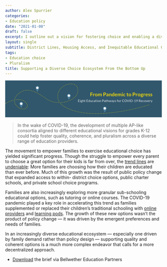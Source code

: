 ```yaml
---
author: Alex Spurrier
categories:
- Education policy
date: "2021-01-08"
draft: false
excerpt: I outline out a vision for fostering choice and enabling a diversity of educational approaches, by seeding consortia of assessments, similar to Advanced Placement, that ensure the quality but not the homogeneity of options.
layout: single
subtitle: District Lines, Housing Access, and Inequitable Educational Options
tags:
- Education choice
- Pluralism
title: Supporting a Diverse Choice Ecosystem From the Bottom Up
---
```


![Supporting a Diverse Choice Ecosystem](featured-hex.jpg)

> In the wake of COVID-19, the development of multiple AP-like consortia aligned to different educational visions for grades K-12 could help foster quality, coherence, and pluralism across a diverse range of education providers.

The movement to empower families to exercise educational choice has yielded significant progress. Though the struggle to empower every parent to choose a great option for their kids is far from over, the [trend lines](https://nces.ed.gov/pubsearch/pubsinfo.asp?pubid=2019106) are [undeniable](https://fordhaminstitute.org/national/commentary/real-story-school-choice-working): More families are choosing how their children are educated than ever before. Much of this growth was the result of public policy change that expanded access to within- district choice options, public charter schools, and private school choice programs.

Families are also increasingly exploring more granular sub-schooling educational options, such as tutoring or online courses. The COVID-19 pandemic played a key role in accelerating this trend as families supplemented or replaced their children’s traditional schooling with [online providers](https://www.khanacademy.org) and [learning pods](https://www.crpe.org/current-research/learning-pods). The growth of these new options wasn’t the product of policy change — it was driven by the emergent preferences and needs of families.

In an increasingly diverse educational ecosystem — especially one driven by family demand rather than policy design — supporting quality and coherent options is a much more complex endeavor that calls for a more decentralized approach.

- [Download](https://bellwethereducation.org/sites/default/files/Bellwether_PandemictoProgress_ChoiceEcosystem_Final.pdf) the brief via Bellwether Education Partners
